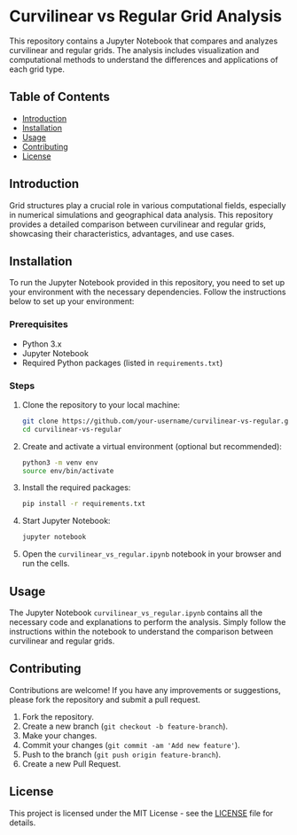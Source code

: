 # Curvilinear vs Regular Grid Analysis

This repository contains a Jupyter Notebook that compares and analyzes curvilinear and regular grids. The analysis includes visualization and computational methods to understand the differences and applications of each grid type.

## Table of Contents

- [Introduction](#introduction)
- [Installation](#installation)
- [Usage](#usage)
- [Contributing](#contributing)
- [License](#license)

## Introduction

Grid structures play a crucial role in various computational fields, especially in numerical simulations and geographical data analysis. This repository provides a detailed comparison between curvilinear and regular grids, showcasing their characteristics, advantages, and use cases.

## Installation

To run the Jupyter Notebook provided in this repository, you need to set up your environment with the necessary dependencies. Follow the instructions below to set up your environment:

### Prerequisites

- Python 3.x
- Jupyter Notebook
- Required Python packages (listed in `requirements.txt`)

### Steps

1. Clone the repository to your local machine:
    ```sh
    git clone https://github.com/your-username/curvilinear-vs-regular.git
    cd curvilinear-vs-regular
    ```

2. Create and activate a virtual environment (optional but recommended):
    ```sh
    python3 -m venv env
    source env/bin/activate
    ```

3. Install the required packages:
    ```sh
    pip install -r requirements.txt
    ```

4. Start Jupyter Notebook:
    ```sh
    jupyter notebook
    ```

5. Open the `curvilinear_vs_regular.ipynb` notebook in your browser and run the cells.

## Usage

The Jupyter Notebook `curvilinear_vs_regular.ipynb` contains all the necessary code and explanations to perform the analysis. Simply follow the instructions within the notebook to understand the comparison between curvilinear and regular grids.

## Contributing

Contributions are welcome! If you have any improvements or suggestions, please fork the repository and submit a pull request.

1. Fork the repository.
2. Create a new branch (`git checkout -b feature-branch`).
3. Make your changes.
4. Commit your changes (`git commit -am 'Add new feature'`).
5. Push to the branch (`git push origin feature-branch`).
6. Create a new Pull Request.

## License

This project is licensed under the MIT License - see the [LICENSE](LICENSE) file for details.

